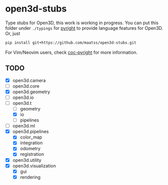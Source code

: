 # open3d-stubs

Type stubs for Open3D, this work is working in progress.
You can put this folder under `./typings` for [pyright](https://github.com/microsoft/pyright) to provide language features for Open3D.
Or, just

```bash
pip install git+https://github.com/maatss/open3d-stubs.git
```

For Vim/Neovim users, check [coc-pyright](https://github.com/fannheyward/coc-pyright) for more information.

## TODO
- [X] open3d.camera
- [ ] open3d.core
- [X] open3d.geometry
- [ ] open3d.io
- [ ] open3d.t
  - [ ] geometry
  - [X] io
  - [ ] pipelines
- [ ] open3d.ml
- [X] open3d.pipelines
  - [X] color_map
  - [X] integration
  - [X] odometry
  - [X] registration
- [X] open3d.utility
- [X] open3d.visualization
  - [X] gui
  - [X] rendering
